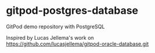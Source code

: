 # gitpod-postgres-database

GitPod demo repository with PostgreSQL

Inspired by Lucas Jellema's work on https://github.com/lucasjellema/gitpod-oracle-database.git


